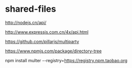 # shared-files

http://nodejs.cn/api/

http://www.expressjs.com.cn/4x/api.html

https://github.com/pillarjs/multiparty


https://www.npmjs.com/package/directory-tree

npm install  multer --registry=https://registry.npm.taobao.org
